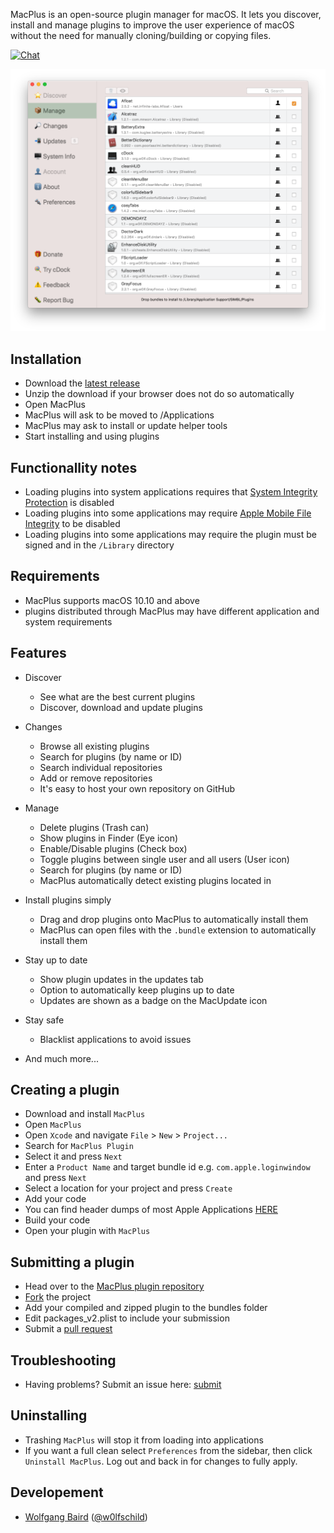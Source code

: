 <!--![Banner](web/banner.png)-->

MacPlus is an open-source plugin manager for macOS. It lets you discover, install and manage plugins to improve the user experience of macOS without the need for manually cloning/building or copying files.

[![Chat](https://badges.gitter.im/Join%20Chat.svg)](https://gitter.im/MacPlus/Lobby)

![Preview](web/preview.png)

## Installation

- Download the [latest release](https://github.com/w0lfschild/app_updates/raw/master/MacPlus/MacPlus_master.zip)
- Unzip the download if your browser does not do so automatically
- Open MacPlus
- MacPlus will ask to be moved to /Applications
- MacPlus may ask to install or update helper tools
- Start installing and using plugins

## Functionallity notes

- Loading plugins into system applications requires that [System Integrity Protection](https://apple.stackexchange.com/questions/208478/how-do-i-disable-system-integrity-protection-sip-aka-rootless-on-os-x-10-11) is disabled
- Loading plugins into some applications may require [Apple Mobile File Integrity](https://www.theiphonewiki.com/wiki/AppleMobileFileIntegrity) to be disabled
- Loading plugins into some applications may require the plugin must be signed and in the `/Library` directory

## Requirements

- MacPlus supports macOS 10.10 and above
- plugins distributed through MacPlus may have different application and system requirements

## Features

- Discover
    - See what are the best current plugins
    - Discover, download and update plugins


- Changes
    - Browse all existing plugins
    - Search for plugins (by name or ID)
    - Search individual repositories
    - Add or remove repositories
    - It's easy to host your own repository on GitHub


- Manage
    - Delete plugins (Trash can)
    - Show plugins in Finder (Eye icon)
    - Enable/Disable plugins (Check box)
    - Toggle plugins between single user and all users (User icon)
    - Search for plugins (by name or ID)
    - MacPlus automatically detect existing plugins located in 


- Install plugins simply
    - Drag and drop plugins onto MacPlus to automatically install them
    - MacPlus can open files with the `.bundle` extension to automatically install them


- Stay up to date
    - Show plugin updates in the updates tab
    - Option to automatically keep plugins up to date
    - Updates are shown as a badge on the MacUpdate icon


- Stay safe
    - Blacklist applications to avoid issues

- And much more...

## Creating a plugin

- Download and install `MacPlus`
- Open `MacPlus`
- Open `Xcode` and navigate `File` > `New` > `Project...`
- Search for `MacPlus Plugin`
- Select it and press `Next`
- Enter a  `Product Name` and target bundle id e.g. `com.apple.loginwindow` and press `Next`
- Select a location for your project and press `Create`
- Add your code
- You can find header dumps of most Apple Applications [HERE](https://github.com/w0lfschild/macOS_headers)
- Build your code
- Open your plugin with `MacPlus`

## Submitting a plugin

- Head over to the [MacPlus plugin repository](https://github.com/w0lfschild/macplugins)
- [Fork](https://github.com/w0lfschild/macplugins/fork) the project
- Add your compiled and zipped plugin to the bundles folder
- Edit packages_v2.plist to include your submission
- Submit a [pull request](https://github.com/w0lfschild/macplugins/compare)

## Troubleshooting

- Having problems? Submit an issue here: [submit](https://github.com/w0lfschild/MacPlus/issues/new)

## Uninstalling

- Trashing `MacPlus` will stop it from loading into applications 
- If you want a full clean select `Preferences` from the sidebar, then click `Uninstall MacPlus`. Log out and back in for changes to fully apply.

## Developement

- [Wolfgang Baird](https://github.com/w0lfschild) ([@w0lfschild](https://github.com/w0lfschild))
